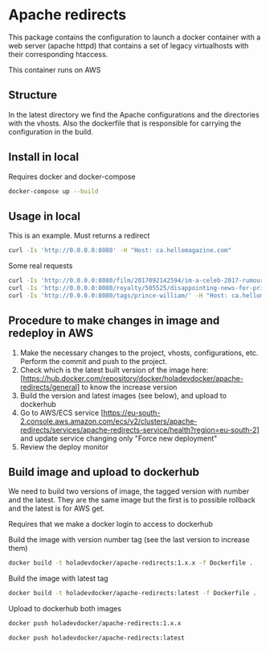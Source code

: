 # Apache redirects

This package contains the configuration to launch a docker container with a web server (apache httpd) that contains a set of legacy virtualhosts with their corresponding htaccess.

This container runs on AWS

## Structure

In the latest directory we find the Apache configurations and the directories with the vhosts. Also the dockerfile that is responsible for carrying the configuration in the build.

## Install in local

Requires docker and docker-compose

``` bash
docker-compose up --build
```

## Usage in local

This is an example. Must returns a redirect

``` bash
curl -Is 'http://0.0.0.0:8080' -H "Host: ca.hellomagazine.com"
```

Some real requests

```bash
curl -Is 'http://0.0.0.0:8080/film/2017092142594/im-a-celeb-2017-rumoured-line-up/' -H "Host: us.hellomagazine.com"
curl -Is 'http://0.0.0.0:8080/royalty/505525/disappointing-news-for-princess-annes-son-peter-phillips-revealed/' -H "Host: us.hellomagazine.com"
curl -Is 'http://0.0.0.0:8080/tags/prince-william/' -H "Host: ca.hellomagazine.com"
```

## Procedure to make changes in image and redeploy in AWS

1. Make the necessary changes to the project, vhosts, configurations, etc. Perform the commit and push to the project.
2. Check which is the latest built version of the image here: [https://hub.docker.com/repository/docker/holadevdocker/apache-redirects/general] to know the increase version
3. Build the version and latest images (see below), and upload to dockerhub
4. Go to AWS/ECS service [https://eu-south-2.console.aws.amazon.com/ecs/v2/clusters/apache-redirects/services/apache-redirects-service/health?region=eu-south-2] and update service changing only "Force new deployment"
5. Review the deploy monitor

## Build image and upload to dockerhub

We need to build two versions of image, the tagged version with number and the latest. They are the same image but the first is to possible rollback and the latest is for AWS get.

Requires that we make a docker login to access to dockerhub

Build the image with version number tag (see the last version to increase them)

```bash
docker build -t holadevdocker/apache-redirects:1.x.x -f Dockerfile .
```

Build the image with latest tag

```bash
docker build -t holadevdocker/apache-redirects:latest -f Dockerfile .
```

Upload to dockerhub both images

```bash
docker push holadevdocker/apache-redirects:1.x.x

docker push holadevdocker/apache-redirects:latest
```
